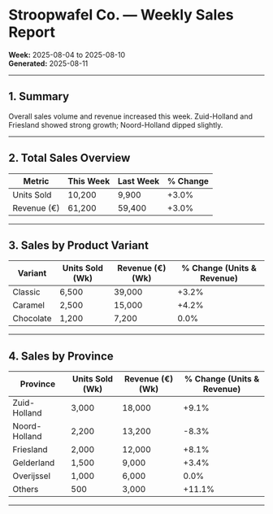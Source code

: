 # Stroopwafel Co. — Weekly Sales Report  
**Week:** 2025-08-04 to 2025-08-10  
**Generated:** 2025-08-11

---

## 1. Summary  
Overall sales volume and revenue increased this week. Zuid-Holland and Friesland showed strong growth; Noord-Holland dipped slightly.

---

## 2. Total Sales Overview

| Metric       | This Week    | Last Week   | % Change |
|--------------|--------------|-------------|----------|
| Units Sold   | 10,200       | 9,900       | +3.0%    |
| Revenue (€)  | 61,200       | 59,400      | +3.0%    |

---

## 3. Sales by Product Variant

| Variant   | Units Sold (Wk) | Revenue (€) (Wk) | % Change (Units & Revenue) |
|-----------|-----------------|------------------|----------------------------|
| Classic   | 6,500           | 39,000           | +3.2%                      |
| Caramel   | 2,500           | 15,000           | +4.2%                      |
| Chocolate | 1,200           | 7,200            | 0.0%                       |

---

## 4. Sales by Province

| Province      | Units Sold (Wk) | Revenue (€) (Wk) | % Change (Units & Revenue) |
|---------------|-----------------|------------------|----------------------------|
| Zuid-Holland  | 3,000           | 18,000           | +9.1%                      |
| Noord-Holland | 2,200           | 13,200           | -8.3%                      |
| Friesland     | 2,000           | 12,000           | +8.1%                      |
| Gelderland    | 1,500           | 9,000            | +3.4%                      |
| Overijssel    | 1,000           | 6,000            | 0.0%                       |
| Others        | 500             | 3,000            | +11.1%                     |

---